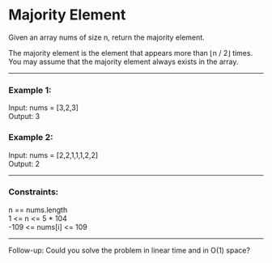 # Majority Element

Given an array nums of size n, return the majority element.<br>

The majority element is the element that appears more than ⌊n / 2⌋ times. You may assume that the majority element always exists in the array.<br>

 ---

### Example 1:<br>

Input: nums = [3,2,3]<br>
Output: 3<br>
### Example 2:<br>

Input: nums = [2,2,1,1,1,2,2]<br>
Output: 2<br>
 
---

### Constraints:<br>

n == nums.length<br>
1 <= n <= 5 * 104<br>
-109 <= nums[i] <= 109<br>

 ---

Follow-up: Could you solve the problem in linear time and in O(1) space?<br>
